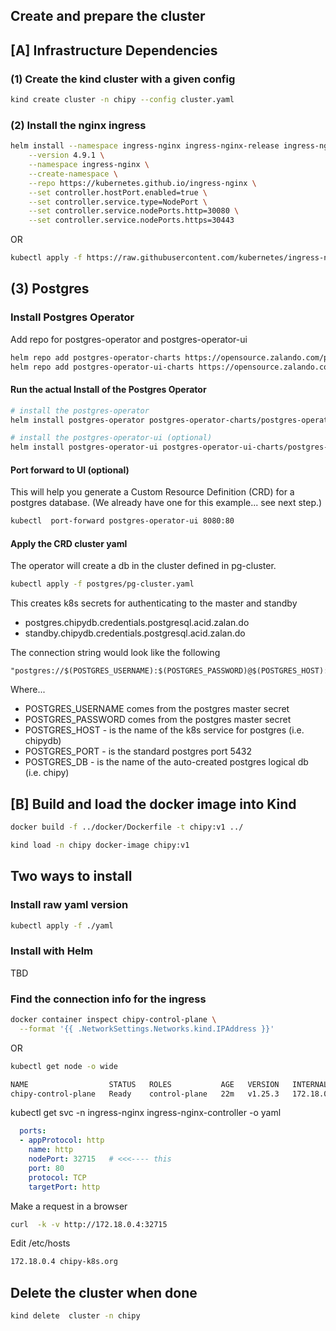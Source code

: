## Create and prepare the cluster


## [A] Infrastructure Dependencies

### (1) Create the kind cluster with a given config

```bash
kind create cluster -n chipy --config cluster.yaml
```


### (2) Install the nginx ingress


```bash
helm install --namespace ingress-nginx ingress-nginx-release ingress-nginx \
    --version 4.9.1 \
    --namespace ingress-nginx \
    --create-namespace \
    --repo https://kubernetes.github.io/ingress-nginx \
    --set controller.hostPort.enabled=true \
    --set controller.service.type=NodePort \
    --set controller.service.nodePorts.http=30080 \
    --set controller.service.nodePorts.https=30443 
```

OR

```bash
kubectl apply -f https://raw.githubusercontent.com/kubernetes/ingress-nginx/main/deploy/static/provider/kind/deploy.yaml
```

## (3) Postgres

### Install Postgres Operator

Add repo for postgres-operator and postgres-operator-ui
```bash
helm repo add postgres-operator-charts https://opensource.zalando.com/postgres-operator/charts/postgres-operator
helm repo add postgres-operator-ui-charts https://opensource.zalando.com/postgres-operator/charts/postgres-operator-ui
```

#### Run the actual Install of the Postgres Operator
```bash
# install the postgres-operator
helm install postgres-operator postgres-operator-charts/postgres-operator --version 1.10.1

# install the postgres-operator-ui (optional)
helm install postgres-operator-ui postgres-operator-ui-charts/postgres-operator-ui --version 1.10.1
```

#### Port forward to UI (optional)

This will help you generate a Custom Resource Definition (CRD) for a postgres
database. (We already have one for this example... see next step.)

```bash
kubectl  port-forward postgres-operator-ui 8080:80
```

#### Apply the CRD cluster yaml 

The operator will create a db in the cluster defined in pg-cluster.

```bash
kubectl apply -f postgres/pg-cluster.yaml
```

This creates k8s secrets for authenticating to the master and standby
- postgres.chipydb.credentials.postgresql.acid.zalan.do
- standby.chipydb.credentials.postgresql.acid.zalan.do

The connection string would look like the following
```
"postgres://$(POSTGRES_USERNAME):$(POSTGRES_PASSWORD)@$(POSTGRES_HOST):$(POSTGRES_PORT)/$(POSTGRES_DB)"
```
Where...
- POSTGRES_USERNAME comes from the postgres master secret
- POSTGRES_PASSWORD comes from the postgres master secret
- POSTGRES_HOST - is the name of the k8s service for postgres (i.e. chipydb)
- POSTGRES_PORT - is the standard postgres port 5432
- POSTGRES_DB - is the name of the auto-created postgres logical db (i.e. chipy)


## [B] Build and load the docker image into Kind

```bash
docker build -f ../docker/Dockerfile -t chipy:v1 ../

kind load -n chipy docker-image chipy:v1
```

## Two ways to install

### Install raw yaml version

```bash
kubectl apply -f ./yaml 
```

### Install with Helm

TBD

### Find the connection info for the ingress

```bash
docker container inspect chipy-control-plane \
  --format '{{ .NetworkSettings.Networks.kind.IPAddress }}'
```

OR

```bash
kubectl get node -o wide
```

```bash
NAME                  STATUS   ROLES           AGE   VERSION   INTERNAL-IP   EXTERNAL-IP   OS-IMAGE             KERNEL-VERSION      CONTAINER-RUNTIME
chipy-control-plane   Ready    control-plane   22m   v1.25.3   172.18.0.4    <none>        Ubuntu 22.04.1 LTS   5.15.0-94-generic   containerd://1.6.9
```

kubectl  get svc -n ingress-nginx ingress-nginx-controller -o yaml

```yaml
  ports:
  - appProtocol: http
    name: http
    nodePort: 32715   # <<<---- this
    port: 80
    protocol: TCP
    targetPort: http
```

Make a request in a browser

```bash
curl  -k -v http://172.18.0.4:32715
```

Edit /etc/hosts
```bash
172.18.0.4 chipy-k8s.org
```


## Delete the cluster when done

```bash
kind delete  cluster -n chipy
```



